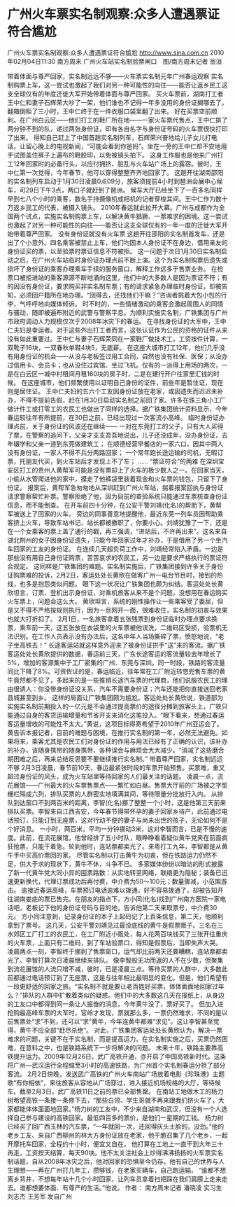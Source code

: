 # 广州火车票实名制观察:众多人遭遇票证符合尴尬

广州火车票实名制观察:众多人遭遇票证符合尴尬
http://www.sina.com.cn  2010年02月04日11:30  南方周末
广州火车站实名制验票闸口　图/南方周末记者 翁洹

带着体面与尊严回家，实名制远远不够——火车票实名制元年广州春运观察
实名制购票上车，这一尝试也激起了我们对另一种可能性的向往——能否让返乡民工这支全球仅有的年度迁徙大军开始带着体面与尊严回家。
买火车票前，湖南打工者王中仁和妻子石辉荣大吵了一架，他们谁也不记得一年多没用的身份证搁哪去了。翻箱倒柜了三小时，王中仁终于在一件衣服口袋里翻了出来。
好在买票空前顺利。在广州白云区——他们打工的鞋厂所在地——一家火车票代售点，王中仁排了两分钟不到的队，递过两张身份证，印有各自名字与身份证号码的火车票很快打印了出来。
得知自己赶上了中国首趟实名制列车，石辉荣兴奋地给儿子女儿打电话，让留心晚上的电视新闻，“可能会看到你爸妈”。坐在一旁的王中仁却不安地用手试图盖住裤子上遍布的鞋胶印，以免被镜头拍下。
这身工作服也是他来广州打工12年回家时的必备行头，以应付拥挤、脏乱与火车站广场上的露宿。彼时，王中仁第一次觉得，今年春节，他可以穿得整整齐齐地回家了。
这趟开往湖南邵阳的实名制列车启动于1月30日凌晨0点09分，旅客须提前4小时到琶洲会展中心候车，可29日下午3点，两口子就赶到了琶洲。
候车大厅已经坐下了一百多名同样早到七八个小时的乘客，数名手持摄像机或相机的记者穿梭其间。王中仁作为数十万返乡民工的代表，被摄入镜头。
2010年春运就此拉开大幕。广州与成都作为全国两个试点，实施实名制购票上车，以解决黄牛猖獗、一票难求的困境。这一尝试也激起了对另一种可能性的向往——能否让这支全球仅有的一年一度的迁徙大军开始带着尊严回家。
没有身份证就没有火车票
这趟开往邵阳的实名制首发车，还是出了个小意外。四名乘客被禁止上车，他们均因本人身份证不在身边，借用亲友的身份证买的票，以至验票时票证信息不符被拒。
这一问题于次日1月30日实名制启动之后，在广州火车站临时身份证办理点前不断上演。这个为实名制购票后遗失或损坏了身份证的乘客办理乘车手续的服务窗口，解释工作远多于售票业务。
在检票口被拒进站的乘客源源不断地涌向这里，他们中的大多数人是因为票证不符；有的因没有身份证，要求购买非实名制车票；有的请求紧急办理临时身份证，却被告知，必须回户籍所在地办理。“回得去，还找他们干嘛？”咨询者挑着大包小包的行李，气呼呼地向媒体倾诉。
时不时的，一些情绪激动的乘客会激起周围人的同情与骚动，随即被遍布附近的武警与警察平息。为顺利实施实名制，广铁集团与广州市政府调动人力规模仅次于2008年冰灾下的春运。
在寻找身份证的大军中，王中仁夫妇是幸运者。对于这些外出打工者而言，这张认证作为公民的资格的证件从来没有如此重要过。王中仁与妻子石辉荣同在一家鞋厂做技术工，工资按件计算，一双靴子16块，一双春秋单鞋4块5，无底薪。
在这座大城市打工12年，他们几乎没有用身份证的机会——从没与老板签过用工合同，自然也没有社保、医保；从没办过信用卡、会员卡；也从没住过宾馆、坐过飞机。仅有的一派得上用场的两次，一是在白云区一城中村租间月租160块的房子时，二是在建行开户往家里汇钱的时候。
在这座城市，他们频繁使用以证明自己身份的证件，前些年是暂住证，现在则是居住证。
王中仁夫妇的五六个工友因身份证放在老家，或因遗失而迟迟未补办，不得不提前告假，赶在1月30日启动实名制之前回了家。许多在珠三角小工厂做计件工或打零工的农民工也做出了同样的选择。据广铁集团统计资料显示，今年春运较往年有所提前，在30日之前，已经出现过一次客流小高峰。
临时身份证办理点前，关于身份证的风波还在继续——
一对在东莞打工的父子，只有大人买得了票，在警察的追问下，父亲才支支吾吾地说出，儿子还没成年，没办身份证，去年辍学和父亲一道到东莞做建筑工；
在顺德经营早餐店的一家六口，因其中两人没有身份证，一家人不得不兵分两路回家；
一个常年跑长途运输的司机，无暇订票，托朋友代买，到火车站后才发现上不了车；
……
“票证符合”的两难
在深圳宝安区打工的贵州人黄帮军可能是没有票却上了火车的极少数人之一。在回家当天，小偷从水管爬进他的家中，摸走了他裤袋里装着现金和火车票的钱包，只留下了身份证。
报案后，黄帮军急匆匆地从深圳赶到广州火车站，揣着报案回执与身份证请求警察帮忙补票。警察拒绝了他，因为目前的查验系统只能通过车票核查身份证信息，而不能倒查。
在开车前四十分钟，在公安干警刘靖(化名)的帮助下，黄帮军被送上了回家的火车。
旁边的同事善意地提醒他，最近东莞一列车员因帮助乘客挤上火车，导致车站书记、站长都被撤职了，你要小心。刘靖犹豫了一下，还是在一个女乘客的票上盖了通行的戳，再三强调，“进站后，不许再出来”。这名来自湖北荆州的女子因身份证遗失，只能今年回家过年才补办，于是借用了另一个坐汽车回家的工友的身份证。
在连续几天超负荷工作中，刘靖经常陷入矛盾。一边是那些没有用自己身份证购票，苦苦哀求的农民工，另一边是要求严格执行的票证符合规定。
这同样是广铁集团的难题。实名制实施后，广铁集团接到许多关于身份证购票难的投诉，2月2日，客运处处长黄欣在做客广州一电台节目时，接到的热线，也多是抱怨类似问题。
眼下这一状况让广铁集团也颇为纠结。客运处处长黄欣坦言，订票、登机出示身份证，对乘机旅客从来不是个问题，没想用在春运购买火车票上，问题会这么大。
黄欣坦言，系统的刚性操作让一些乘客受了委屈，但是又不得不严格按规则执行，因为一旦网开一面，很难收住，实名制的初衷与效果也就大打折扣了。
2月1日，一名旅客拿着五张残票到身份证临时办理点要求换票，乘车前一天，这五张放在衣袋里的火车票被他误洗，二维码区受损，验票机无法识别。在工作人员表示没有办法后，这名中年人当场撕碎了票，愤怒地说，“老子坐高铁去！”
长途客运站就这样意外迎来了被身份证拱手“送”来的客流。据广铁客运处处长黄欣提供的数据，春运前三天，广东长途客运的客流量较去年增长了5%，增加的客源集中于工厂密集的广州、东莞与深圳。同一时段，铁路的客流量同比下降了8%。可资佐证的是，春运临近，往年常在工厂附近转悠兜售车票的黄牛竟然都不见了，多起来的是一些推销长途汽车票的代理商，他们说服农民工的理由很诱人：你没带身份证没关系，汽车不需要身份证；汽车还能把你直接送回老家县城甚至到乡。
这样的局面让广铁集团颇为尴尬。客运处处长黄欣说，铁道部为实施实名制前期投入的一亿元是不会通过提高票价的途径分摊到旅客头上，广铁只能通过自身的客货运输增量和节省开支来消化这笔投入。“眼下看来，想通过春运客运量增收的可能性不太大。”黄说，这项目标得寄希望于2010年广州亚运会了。
黄告诉本报记者，目前的难题与困境，在推行实名制的第一年，必然无法避免。如果将来，乘客尤其是农民工们对身份证的作用与用法已经有了正确的认识，该补办的补办，该随身携带的随身携带，各种误会与麻烦会大大减少。“消减了这些磨合期困难之后，再来总结反思要不要继续推行实名制。”
带着尊严回家，实名制远远不够
2月3日凌晨，春节前10天，春运最紧张时段的车票开始预售。买票难，重又超过身份证的风头，成为火车站里等待回家的人们最关注的话题。
凌晨一点，流花展馆——广州最大的火车票售票点——繁忙如白昼。售票大厅前的广场被之字型栅栏隔成六列，排队买票的人群密实地填满其间，等待限量分批放行入内。
从排队到达窗口不到两百米的距离，李智(化名)挪了整整一个小时，这是他第三天前来排队买票。李智来自江西吉安，今年春节得带怀孕的妻子回家乡待产，此前通过电话预订，只能订到无座票，这对行动不便的妻子与尚未出世的孩子，无论如何不是个好消息。
一小时，两百米，平均一分钟挪动3米，这对李智而言，已是不慢的速度。此前，在流花展馆，他曾经排了五小时队，眼睁睁看着疑似黄牛党夹在前面疯狂抢票，只能干着急。轮到他时，连站票都卖光了。来粤打工九年，李智都是从黄牛手中买高价票回的家。
尽管实名制以打击黄牛为初衷，但在铁路运力仍然不足，供大于求的现状下，黄牛不休，斗争不已。
多家媒体纷纷以暗访的形式披露了新一代黄牛党大同小异的囤票路数：从实地转至网络，联络更为隐秘；装备已迅速更新换代，代理订票成功后再付费，中介费为50～100元；数量骤减，小范围游击。
逾接近春运高峰，车票预订电话逾难以拨通，好不容易拨通了，却被告知开往湖南娄底的票已售完。在朋友的指点下，方小同(化名)找到广州南方医院一家电话吧，老板记下他的身份证号码与目的地，告诉他第二天来取票号，中介费30元。
方小同注意到，记录身份证的本子上起码记了上百条信息，第二天，他顺利拿到了票号。
这几天，公安干警刘靖见过最没底线的黄牛是假票贩子。三名在三水郊区工厂打工的农民工，在工厂附近小贩处，每人花两百块钱买了三张开往重庆的火车票，上面只有二维码，到了车站验票口，得知是假票后，当即失声大哭。
凌晨两点一刻，李智终于挪到了售票窗口，运气却比前两天还要糟糕，连站票都卖光了。李智打算次日凌晨继续来排队。
像李智般无功而返的人不在少数，但聚集到流花展馆的人流只增不减，彼时，已是凌晨三点。等待买票的人群中，大多数此前都通过电话预订到了无座票，这是与往年相比最明显的变化。但是，他们希望有一段更舒适的回家之旅。“实名制不就是要让老百姓好买票，体体面面地回家过年么？”排队的人群中扩散着类似的疑惑。他们中的大多数这几天在报纸上，从身边的工友口中都得到同一条让人振奋的消息，今年黄牛没了，票好买了。
但加入进抢购最高峰车票的大军时，官岭才发现，票就那么多，一票仍然难求，不同的是以前售票处“求”不到，还可以“求”黄牛，今年连黄牛都难“求见”。这让李智甚至觉得，黄牛不应全部“赶尽杀绝”。
对此，广铁集团客运处处长黄欣认为，解决一票难求的问题，关键不在于实名制，而是提高运力。在实名制实施之后，买票仍然困难，在意料之中，也是铁路系统下一步将解决的问题。
未来十年，铁路主要靠高铁提升运力。2009年12月26日，武广高铁开通，亦开启了中国高铁新时代。这条将广州—武汉运行全程缩至3小时的高速铁路，为广州首个实名制春运分担了部分客流。
2月2日傍晚，发送武广高铁的广州火车南站广场放着电影《珍珠港》主题歌“有你相依”，来往旅客从容地从广场穿过，进入接近机场规格的大厅，等待候车。截至2月3日，武广高铁11日之前的票已全部售罄。
在南站工地做木工的杨力树希望高铁一条接一条修下去，“那些白领、学生哥就不再来跟我们挤火车了，大家都能体体面面地回家。”杨力树的工友中，不少来自湖南和武汉，但没有一个人选择自己参与建设的高铁回家。最低四百多的票价，是他们一星期的工钱。
杨力树已经买了回广西玉林的汽车票，“一年就回一次，还回得灰头土脸的，没劲。”他的老乡工友、来自广西柳州的林大方身份证放在老家，他干脆召集了几个老乡，一起开摩托车回家，全程约十小时，便宜又自在。
他打算在工地上一直干到大年三十再走，工资按天结算，每天90块。他不太关注社会上炒得沸沸扬扬的火车票实名制话题，自从2008年冰灾之后，他对回家的恐惧至今仍存。他有自己的世界与人生理想——再在广州打几年工，攒够钱，在老家买辆车，自己跑运输。
“谁都不想离乡背井，不想每年站十几个小时回家，让列车员拿着扫把踩在我们肩膀上走来走去。谁都想要体面、有尊严的生活。”他说。 作者： 南方周末记者 潘晓凌 实习生 刘志杰 王芳军 发自广州

